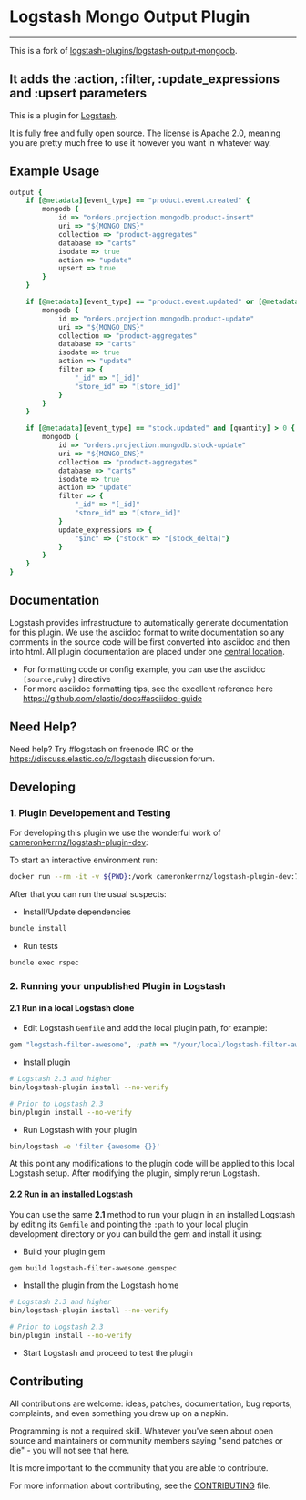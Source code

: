 # Logstash Mongo Output Plugin

---
This is a fork of [logstash-plugins/logstash-output-mongodb](https://github.com/logstash-plugins/logstash-output-mongodb).

It adds the :action, :filter, :update_expressions and :upsert parameters
---

This is a plugin for [Logstash](https://github.com/elastic/logstash).

It is fully free and fully open source. The license is Apache 2.0, meaning you are pretty much free to use it however you want in whatever way.

## Example Usage

``` ruby
output {
    if [@metadata][event_type] == "product.event.created" {
        mongodb {
            id => "orders.projection.mongodb.product-insert"
            uri => "${MONGO_DNS}"
            collection => "product-aggregates"
            database => "carts"
            isodate => true
            action => "update"
            upsert => true
        }
    }

    if [@metadata][event_type] == "product.event.updated" or [@metadata][event_type] == "product.event.deleted" {
        mongodb {
            id => "orders.projection.mongodb.product-update"
            uri => "${MONGO_DNS}"
            collection => "product-aggregates"
            database => "carts"
            isodate => true
            action => "update"
            filter => {
                "_id" => "[_id]"
                "store_id" => "[store_id]"
            }
        }
    }

    if [@metadata][event_type] == "stock.updated" and [quantity] > 0 {
        mongodb {
            id => "orders.projection.mongodb.stock-update"
            uri => "${MONGO_DNS}"
            collection => "product-aggregates"
            database => "carts"
            isodate => true
            action => "update"
            filter => {
                "_id" => "[_id]"
                "store_id" => "[store_id]"
            }
            update_expressions => {
                "$inc" => {"stock" => "[stock_delta]"}
            }
        }
    }
}
```

## Documentation

Logstash provides infrastructure to automatically generate documentation for this plugin. We use the asciidoc format to write documentation so any comments in the source code will be first converted into asciidoc and then into html. All plugin documentation are placed under one [central location](http://www.elastic.co/guide/en/logstash/current/).

- For formatting code or config example, you can use the asciidoc `[source,ruby]` directive
- For more asciidoc formatting tips, see the excellent reference here https://github.com/elastic/docs#asciidoc-guide

## Need Help?

Need help? Try #logstash on freenode IRC or the https://discuss.elastic.co/c/logstash discussion forum.

## Developing

### 1. Plugin Developement and Testing

For developing this plugin we use the wonderful work of [cameronkerrnz/logstash-plugin-dev](https://github.com/cameronkerrnz/logstash-plugin-dev):

To start an interactive environment run:

``` sh
docker run --rm -it -v ${PWD}:/work cameronkerrnz/logstash-plugin-dev:7.9
```

After that you can run the usual suspects:

- Install/Update dependencies
```sh
bundle install
```

- Run tests

```sh
bundle exec rspec
```

### 2. Running your unpublished Plugin in Logstash

#### 2.1 Run in a local Logstash clone

- Edit Logstash `Gemfile` and add the local plugin path, for example:
```ruby
gem "logstash-filter-awesome", :path => "/your/local/logstash-filter-awesome"
```
- Install plugin
```sh
# Logstash 2.3 and higher
bin/logstash-plugin install --no-verify

# Prior to Logstash 2.3
bin/plugin install --no-verify

```
- Run Logstash with your plugin
```sh
bin/logstash -e 'filter {awesome {}}'
```
At this point any modifications to the plugin code will be applied to this local Logstash setup. After modifying the plugin, simply rerun Logstash.

#### 2.2 Run in an installed Logstash

You can use the same **2.1** method to run your plugin in an installed Logstash by editing its `Gemfile` and pointing the `:path` to your local plugin development directory or you can build the gem and install it using:

- Build your plugin gem
```sh
gem build logstash-filter-awesome.gemspec
```
- Install the plugin from the Logstash home
```sh
# Logstash 2.3 and higher
bin/logstash-plugin install --no-verify

# Prior to Logstash 2.3
bin/plugin install --no-verify

```
- Start Logstash and proceed to test the plugin

## Contributing

All contributions are welcome: ideas, patches, documentation, bug reports, complaints, and even something you drew up on a napkin.

Programming is not a required skill. Whatever you've seen about open source and maintainers or community members  saying "send patches or die" - you will not see that here.

It is more important to the community that you are able to contribute.

For more information about contributing, see the [CONTRIBUTING](https://github.com/elastic/logstash/blob/master/CONTRIBUTING.md) file.
